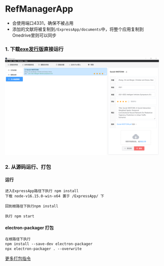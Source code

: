 # RefManagerApp

- 会使用端口4331，确保不被占用
- 添加的文献将被复制到`/ExpressApp/documents`中，将整个应用复制到Onedrive里则可以同步

### 1. 下载[exe发行版](https://github.com/guojj33/RefManagerApp/releases/tag/v0.1.0-alpha)直接运行

![](./assets/front-end.png)

### 2. 从源码运行、打包

  #### 运行

  ```
  进入ExpressApp路径下执行 npm install
  下载 node-v16.15.0-win-x64 置于 /ExpressApp/ 下

  回到根路径下执行npm install

  执行 npm start
  ```

  #### electron-packager 打包

  ```
  在根路径下执行
  npm install --save-dev electron-packager
  npx electron-packager . --overwrite
  ```
  [更多打包指令](https://github.com/electron/electron-packager/blob/main/usage.txt)
